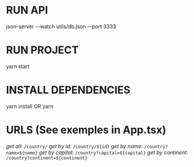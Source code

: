 # RUN API
json-server --watch utils/db.json --port 3333

# RUN PROJECT
yarn start

# INSTALL DEPENDENCIES
yarn install OR yarn

# URLS (See exemples in App.tsx)
*get all:* `/country/`
*get by id:* `/country/${id}`
*get by name:* `/country?name=${name}`
*get by capital:* `/country?capital=${capital}`
*get by continent:* `/country?continent=${continent}`
